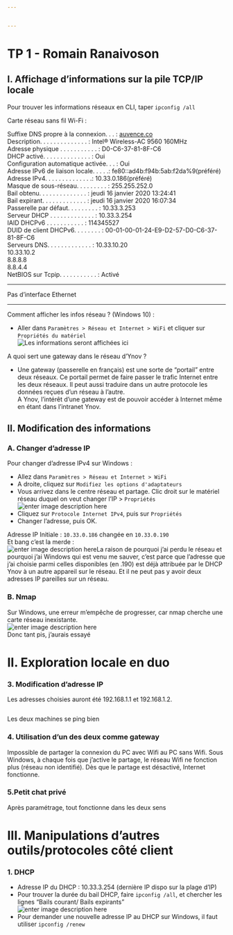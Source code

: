 ```yaml
---


---
```


<h1 id="tp-1---romain-ranaivoson"><strong>TP 1</strong> - Romain Ranaivoson</h1>
<h2 id="i.-affichage-dinformations-sur-la-pile-tcpip-locale">I. Affichage d’informations sur la pile TCP/IP locale</h2>
<p>Pour trouver les informations réseaux en CLI, taper <code>ipconfig /all</code></p>
<p>Carte réseau sans fil Wi-Fi :</p>
<p>Suffixe DNS propre à la connexion. . . : <a href="http://auvence.co">auvence.co</a><br>
Description. . . . . . . . . . . . . . : Intel® Wireless-AC 9560 160MHz<br>
Adresse physique . . . . . . . . . . . : D0-C6-37-81-8F-C6<br>
DHCP activé. . . . . . . . . . . . . . : Oui<br>
Configuration automatique activée. . . : Oui<br>
Adresse IPv6 de liaison locale. . . . .: fe80::ad4b:f94b:5ab:f2da%9(préféré)<br>
Adresse IPv4. . . . . . . . . . . . . .: 10.33.0.186(préféré)<br>
Masque de sous-réseau. . . . . . . . . : 255.255.252.0<br>
Bail obtenu. . . . . . . . . . . . . . : jeudi 16 janvier 2020 13:24:41<br>
Bail expirant. . . . . . . . . . . . . : jeudi 16 janvier 2020 16:07:34<br>
Passerelle par défaut. . . . . . . . . : 10.33.3.253<br>
Serveur DHCP . . . . . . . . . . . . . : 10.33.3.254<br>
IAID DHCPv6 . . . . . . . . . . . : 114345527<br>
DUID de client DHCPv6. . . . . . . . : 00-01-00-01-24-E9-D2-57-D0-C6-37-81-8F-C6<br>
Serveurs DNS. . .  . . . . . . . . . . : 10.33.10.20<br>
10.33.10.2<br>
8.8.8.8<br>
8.8.4.4<br>
NetBIOS sur Tcpip. . . . . . . . . . . : Activé</p>
<hr>
<p>Pas d’interface Ethernet</p>
<hr>
<p>Comment afficher les infos réseau ? (Windows 10) :</p>
<ul>
<li>Aller dans <code>Paramètres &gt; Réseau et Internet &gt; WiFi</code> et cliquer sur <code>Propriétés du matériel</code><br>
<img src="https://i.imgur.com/aOaHLtr.png" alt="Les informations seront affichées ici"></li>
</ul>
<p>A quoi sert une gateway dans le réseau d’Ynov ?</p>
<ul>
<li>Une gateway (passerelle en français) est une sorte de “portail” entre deux réseaux. Ce portail permet de faire passer le trafic Internet entre les deux réseaux.  Il peut aussi traduire dans un autre protocole les données reçues d’un réseau à l’autre.<br>
A Ynov, l’intérêt d’une gateway est de pouvoir accéder à Internet même en étant dans l’intranet Ynov.</li>
</ul>
<h2 id="ii.-modification-des-informations">II. Modification des informations</h2>
<h3 id="a.-changer-dadresse-ip">A. Changer d’adresse IP</h3>
<p>Pour changer d’adresse IPv4 sur Windows :</p>
<ul>
<li>Allez dans <code>Paramètres &gt; Réseau et Internet &gt; WiFi</code></li>
<li>A droite, cliquez sur <code>Modifiez les options d'adaptateurs</code></li>
<li>Vous arrivez dans le centre réseau et partage. Clic droit sur le matériel réseau duquel on veut changer l’IP &gt; <code>Propriétés</code><br>
<img src="https://i.imgur.com/d40knqi.png" alt="enter image description here"></li>
<li>Cliquez sur <code>Protocole Internet IPv4</code>, puis sur <code>Propriétés</code></li>
<li>Changer l’adresse, puis OK.</li>
</ul>
<p>Adresse IP Initiale : <code>10.33.0.186</code> changée en <code>10.33.0.190</code><br>
Et bang c’est la merde :<br>
<img src="https://i.imgur.com/SY4isZ4.png" alt="enter image description here">La raison de pourquoi j’ai perdu le réseau et pourquoi j’ai Windows qui est venu me sauver, c’est parce que l’adresse que j’ai choisie parmi celles disponibles (en .190) est déjà attribuée par le DHCP Ynov à un autre appareil sur le réseau. Et il ne peut pas y avoir deux adresses IP pareilles sur un réseau.</p>
<h3 id="b.-nmap">B. Nmap</h3>
<p>Sur Windows, une erreur m’empêche de progresser, car nmap cherche une carte réseau inexistante.<br>
<img src="https://i.imgur.com/firV5t6.png" alt="enter image description here"><br>
Donc tant pis, j’aurais essayé</p>
<h1 id="ii.-exploration-locale-en-duo">II. Exploration locale en duo</h1>
<h3 id="modification-dadresse-ip">3. Modification d’adresse IP</h3>
<p>Les adresses choisies auront été 192.168.1.1 et 192.168.1.2.</p>
<p><img src="https://i.imgur.com/bFFynq7.png" alt=""></p>
<p>Les deux machines se ping bien<br>
<img src="https://i.imgur.com/aLJlr7e.jpg" alt=""></p>
<h3 id="utilisation-dun-des-deux-comme-gateway">4. Utilisation d’un des deux comme gateway</h3>
<p>Impossible de partager la connexion du PC avec Wifi au PC sans Wifi. Sous Windows, à chaque fois que j’active le partage, le réseau Wifi ne fonction plus (réseau non identifié). Dès que le partage est désactivé, Internet fonctionne.</p>
<h3 id="petit-chat-privé">5.Petit chat privé</h3>
<p>Après paramétrage, tout fonctionne dans les deux sens<br>
<img src="https://i.imgur.com/BxRYKZl.png" alt=""></p>
<h1 id="iii.-manipulations-dautres-outilsprotocoles-côté-client">III. Manipulations d’autres outils/protocoles côté client</h1>
<h3 id="dhcp">1. DHCP</h3>
<ul>
<li>Adresse IP du DHCP : 10.33.3.254 (dernière IP dispo sur la plage d’IP)</li>
<li>Pour trouver la durée du bail DHCP, faire <code>ipconfig /all</code>, et chercher les lignes “Bails courant/ Bails expirants”<br>
<img src="https://i.imgur.com/0M6gDre.png" alt="enter image description here"></li>
<li>Pour demander une nouvelle adresse IP au DHCP sur Windows, il faut utiliser <code>ipconfig /renew</code></li>
</ul>

